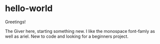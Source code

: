 # hello-world
Greetings!

The Giver here, starting something new. I like the monospace font-famly as well as ariel.
New to code and looking for a beginners project.
